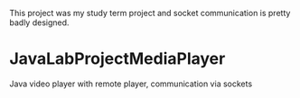 This project was my study term project and socket communication is pretty badly designed. 

# JavaLabProjectMediaPlayer

Java video player with remote player, communication via sockets
